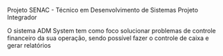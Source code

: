 Projeto SENAC - Técnico em Desenvolvimento de Sistemas Projeto Integrador 

O sistema ADM System tem como foco solucionar problemas de controle financeiro da sua operação, sendo possível fazer o controle de caixa e gerar relatórios
 

